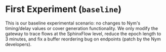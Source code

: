 # First Experiment (`baseline`)

This is our baseline experimental scenario: no changes to Nym's timing/delay values or cover generation functionality. We only modify the gateway to trace flows at the SphinxFlow level, reduce the epoch length to 3 minutes, and fix a buffer reordering bug on endpoints (patch by the Nym developers).
